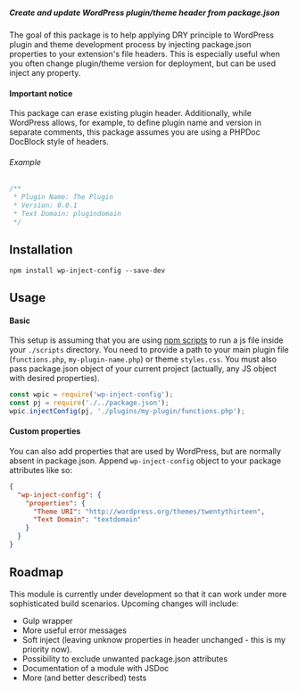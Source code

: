 ##### Create and update WordPress plugin/theme header from package.json

The goal of this package is to help applying DRY principle to WordPress plugin and theme
development process by injecting package.json properties to your extension's file headers.
This is especially useful when you often change plugin/theme version for deployment,
but can be used inject any property.

#### Important notice
This package can erase existing plugin header. Additionally, while WordPress allows,
for example, to define plugin name and version in separate comments, this package assumes you are using a PHPDoc
DocBlock style of headers.
###### Example
```php
/**
 * Plugin Name: The Plugin 
 * Version: 0.0.1
 * Text Domain: plugindomain
 */
```   
## Installation
`npm install wp-inject-config --save-dev`
## Usage
#### Basic
This setup is assuming that you are using [npm scripts](https://docs.npmjs.com/misc/scripts) to run a js file inside your `./scripts` directory. You need to provide a path to your main plugin file (`functions.php`, `my-plugin-name.php`) or theme `styles.css`.
You must also pass package.json object of your current project (actually, any JS object with desired properties).
```javascript
const wpic = require('wp-inject-config');
const pj = require('./../package.json');
wpic.injectConfig(pj, './plugins/my-plugin/functions.php');
```
#### Custom properties
You can also add properties that are used by WordPress, but are normally absent in package.json. Append 
`wp-inject-config` object to your package attributes like so:
```json
{
  "wp-inject-config": {
    "properties": {
      "Theme URI": "http://wordpress.org/themes/twentythirteen",
      "Text Domain": "textdomain"
    }
  } 
}
```

## Roadmap
This module is currently under development so that it can work under more sophisticated build scenarios.
Upcoming changes will include:

* Gulp wrapper
* More useful error messages
* Soft inject (leaving unknow properties in header unchanged - this is my priority now).
* Possibility to exclude unwanted package.json attributes
* Documentation of a module with JSDoc
* More (and better described) tests
